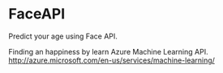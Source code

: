 # FaceAPI
Predict your age using Face API. 

Finding an happiness by learn Azure Machine Learning API. 
http://azure.microsoft.com/en-us/services/machine-learning/
